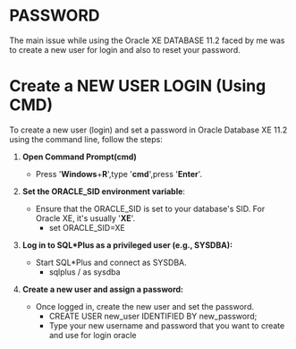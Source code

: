 # PASSWORD
The main issue while using the Oracle XE DATABASE 11.2 faced by me was to create a new user for login and also to reset your password.

# Create a NEW USER LOGIN (Using CMD)
To create a new user (login) and set a password in Oracle Database XE 11.2 using the command line, follow the steps:

1. **Open Command Prompt(cmd)**
   - Press '**Windows**+**R**',type '**cmd**',press '**Enter**'.
     
2. **Set the ORACLE_SID environment variable**:
   - Ensure that the ORACLE_SID is set to your database's SID. For Oracle XE, it's usually '**XE**'.
      - set ORACLE_SID=XE

3. **Log in to SQL*Plus as a privileged user (e.g., SYSDBA):**
   - Start SQL*Plus and connect as SYSDBA.
      - sqlplus / as sysdba

4. **Create a new user and assign a password:**
   - Once logged in, create the new user and set the password.
     - CREATE USER new_user IDENTIFIED BY new_password;
     - Type your new username and password that you want to create and use for login oracle
 
